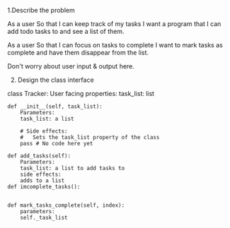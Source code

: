 

1.Describe the problem

As a user
So that I can keep track of my tasks
I want a program that I can add todo tasks to and see a list of them.

As a user
So that I can focus on tasks to complete
I want to mark tasks as complete and have them disappear from the list.

Don't worry about user input & output here.

2. Design the class interface

class Tracker:
    User facing properties:
    task_list: list

    def __init__(self, task_list):
        Parameters: 
        task_list: a list

        # Side effects:
        #   Sets the task_list property of the class
        pass # No code here yet

    def add_tasks(self):
        Parameters:
        task_list: a list to add tasks to
        side effects:
        adds to a list
    def imcomplete_tasks():

    
    def mark_tasks_complete(self, index):
        parameters:
        self._task_list



    
        



